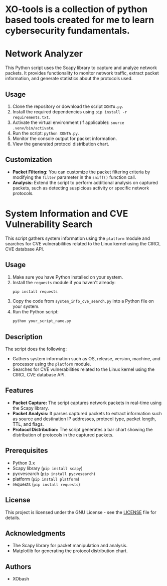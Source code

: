 # XO-tools is a collection of python based tools created for me to learn cybersecurity fundamentals. 

# Network Analyzer 
This Python script uses the Scapy library to capture and analyze network packets. It provides functionality to monitor network traffic, extract packet information, and generate statistics about the protocols used.

## Usage

1. Clone the repository or download the script `XONTA.py`.
2. Install the required dependencies using `pip install -r requirements.txt`.
3. Activate the virtual environment (if applicable): `source .venv/bin/activate`.
4. Run the script: `python XONTA.py`.
5. Monitor the console output for packet information.
6. View the generated protocol distribution chart.

## Customization

- **Packet Filtering:** You can customize the packet filtering criteria by modifying the `filter` parameter in the `sniff()` function call.
- **Analysis:** Extend the script to perform additional analysis on captured packets, such as detecting suspicious activity or specific network protocols.

# System Information and CVE Vulnerability Search
This script gathers system information using the `platform` module and searches for CVE vulnerabilities related to the Linux kernel using the CIRCL CVE database API.

## Usage

1. Make sure you have Python installed on your system.
2. Install the `requests` module if you haven't already:
    ```bash
    pip install requests
    ```
3. Copy the code from `system_info_cve_search.py` into a Python file on your system.
4. Run the Python script:
    ```bash
    python your_script_name.py
    ```

## Description

The script does the following:

- Gathers system information such as OS, release, version, machine, and processor using the `platform` module.
- Searches for CVE vulnerabilities related to the Linux kernel using the CIRCL CVE database API.


## Features

- **Packet Capture:** The script captures network packets in real-time using the Scapy library.
- **Packet Analysis:** It parses captured packets to extract information such as source and destination IP addresses, protocol type, packet length, TTL, and flags.
- **Protocol Distribution:** The script generates a bar chart showing the distribution of protocols in the captured packets.

## Prerequisites

- Python 3.x
- Scapy library (`pip install scapy`)
- pycvesearch (`pip install pycvesearch`)
- platform (`pip install platform`)
- requests (`pip install requests`)

## License

This project is licensed under the GNU License - see the [LICENSE](LICENSE) file for details.

## Acknowledgments

- The Scapy library for packet manipulation and analysis.
- Matplotlib for generating the protocol distribution chart.

## Authors

- XObash
